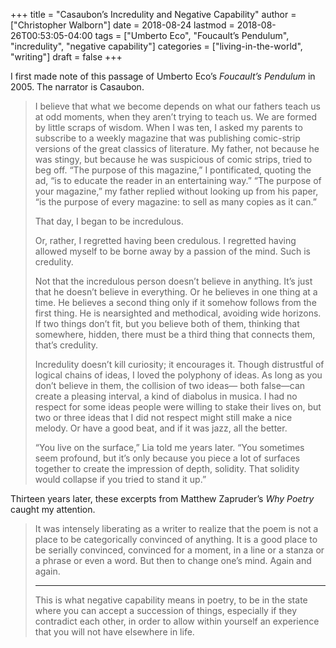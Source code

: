 +++
title = "Casaubon’s Incredulity and Negative Capability"
author = ["Christopher Walborn"]
date = 2018-08-24
lastmod = 2018-08-26T00:53:05-04:00
tags = ["Umberto Eco", "Foucault’s Pendulum", "incredulity", "negative capability"]
categories = ["living-in-the-world", "writing"]
draft = false
+++

I first made note of this passage of Umberto Eco&rsquo;s _Foucault&rsquo;s Pendulum_ in 2005. The narrator is Casaubon.

> I believe that what we become depends on what our fathers teach us at odd moments, when they aren&rsquo;t trying to teach us. We are formed by little scraps of wisdom. When I was ten, I asked my parents to subscribe to a weekly magazine that was publishing comic-strip versions of the great classics of literature. My father, not because he was stingy, but because he was suspicious of comic strips, tried to beg off. &ldquo;The purpose of this magazine,&rdquo; I pontificated, quoting the ad, &ldquo;is to educate the reader in an entertaining way.&rdquo; &ldquo;The purpose of your magazine,&rdquo; my father replied without looking up from his paper, &ldquo;is the purpose of every magazine: to sell as many copies as it can.&rdquo;
> <!--more-->
>
> That day, I began to be incredulous.
>
> Or, rather, I regretted having been credulous. I regretted having allowed myself to be borne away by a passion of the mind. Such is credulity.
>
> Not that the incredulous person doesn&rsquo;t believe in anything. It&rsquo;s just that he doesn&rsquo;t believe in everything. Or he believes in one thing at a time. He believes a second thing only if it somehow follows from the first thing. He is nearsighted and methodical, avoiding wide horizons. If two things don&rsquo;t fit, but you believe both of them, thinking that somewhere, hidden, there must be a third thing that connects them, that&rsquo;s credulity.
>
> Incredulity doesn&rsquo;t kill curiosity; it encourages it. Though distrustful of logical chains of ideas, I loved the polyphony of ideas. As long as you don&rsquo;t believe in them, the collision of two ideas— both false—can create a pleasing interval, a kind of diabolus in musica. I had no respect for some ideas people were willing to stake their lives on, but two or three ideas that I did not respect might still make a nice melody. Or have a good beat, and if it was jazz, all the better.
>
> &ldquo;You live on the surface,&rdquo; Lia told me years later. &ldquo;You sometimes seem profound, but it&rsquo;s only because you piece a lot of surfaces together to create the impression of depth, solidity. That solidity would collapse if you tried to stand it up.&rdquo;

Thirteen years later, these excerpts from Matthew Zapruder&rsquo;s _Why Poetry_ caught my attention.

> It was intensely liberating as a writer to realize that the poem is not a place to be categorically convinced of anything. It is a good place to be serially convinced, convinced for a moment, in a line or a stanza or a phrase or even a word. But then to change one&rsquo;s mind. Again and again.
>
> <hr class='fancy'/>
>
> This is what negative capability means in poetry, to be in the state where you can accept a succession of things, especially if they contradict each other, in order to allow within yourself an experience that you will not have elsewhere in life.
